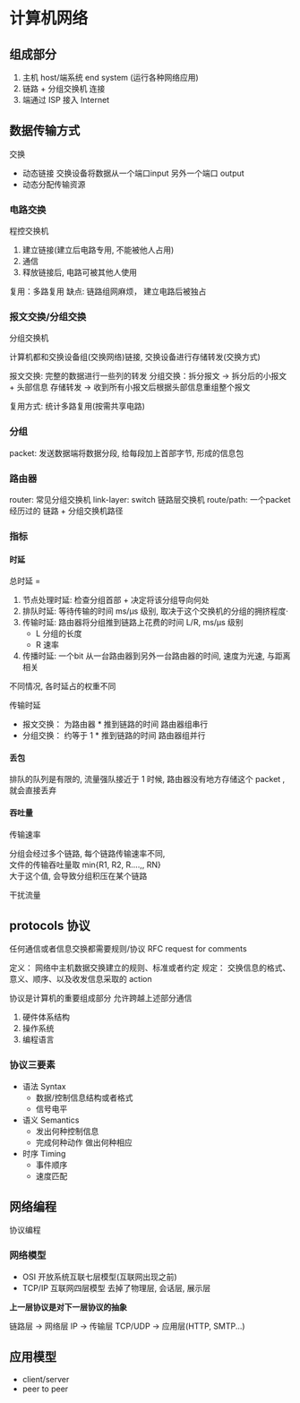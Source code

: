# 计算机网络

## 组成部分

1. 主机 host/端系统 end system (运行各种网络应用)
2. 链路 + 分组交换机 连接
3. 端通过 ISP 接入 Internet

## 数据传输方式

交换

- 动态链接 交换设备将数据从一个端口input 另外一个端口 output
- 动态分配传输资源

### 电路交换

程控交换机

1. 建立链接(建立后电路专用, 不能被他人占用)
2. 通信
3. 释放链接后, 电路可被其他人使用

复用：多路复用
缺点: 链路组网麻烦， 建立电路后被独占  

### 报文交换/分组交换

分组交换机

计算机都和交换设备组(交换网络)链接, 交换设备进行存储转发(交换方式)

报文交换: 完整的数据进行一些列的转发
分组交换：拆分报文 -> 拆分后的小报文 + 头部信息 存储转发 -> 收到所有小报文后根据头部信息重组整个报文

复用方式: 统计多路复用(按需共享电路)

### 分组

packet: 发送数据端将数据分段, 给每段加上首部字节, 形成的信息包

### 路由器

router: 常见分组交换机
link-layer: switch 链路层交换机
route/path: 一个packet 经历过的 链路 + 分组交换机路径

### 指标

#### 时延

总时延 =

1. 节点处理时延: 检查分组首部 + 决定将该分组导向何处
2. 排队时延: 等待传输的时间 ms/μs 级别, 取决于这个交换机的分组的拥挤程度·
3. 传输时延: 路由器将分组推到链路上花费的时间 L/R, ms/μs 级别
    - L 分组的长度
    - R 速率
4. 传播时延: 一个bit 从一台路由器到另外一台路由器的时间, 速度为光速, 与距离相关

不同情况, 各时延占的权重不同

传输时延

- 报文交换： 为路由器 * 推到链路的时间 路由器组串行
- 分组交换： 约等于 1 * 推到链路的时间 路由器组并行

#### 丢包

排队的队列是有限的, 流量强队接近于 1 时候, 路由器没有地方存储这个 packet , 就会直接丢弃

#### 吞吐量

传输速率

分组会经过多个链路, 每个链路传输速率不同,  
文件的传输吞吐量取 min{R1, R2, R....,, RN}  
大于这个值, 会导致分组积压在某个链路

干扰流量

## protocols 协议

任何通信或者信息交换都需要规则/协议 RFC request for comments

定义： 网络中主机数据交换建立的规则、标准或者约定
规定： 交换信息的格式、意义、顺序、以及收发信息采取的 action

协议是计算机的重要组成部分
允许跨越上述部分通信

1. 硬件体系结构
2. 操作系统
3. 编程语言

### 协议三要素

- 语法 Syntax
  - 数据/控制信息结构或者格式
  - 信号电平
- 语义 Semantics
  - 发出何种控制信息
  - 完成何种动作 做出何种相应
- 时序 Timing
  - 事件顺序
  - 速度匹配

## 网络编程

协议编程

### 网络模型

- OSI 开放系统互联七层模型(互联网出现之前)
- TCP/IP 互联网四层模型 去掉了物理层, 会话层, 展示层

**上一层协议是对下一层协议的抽象**

链路层 -> 网络层 IP -> 传输层 TCP/UDP -> 应用层(HTTP, SMTP...)

## 应用模型

- client/server
- peer to peer

